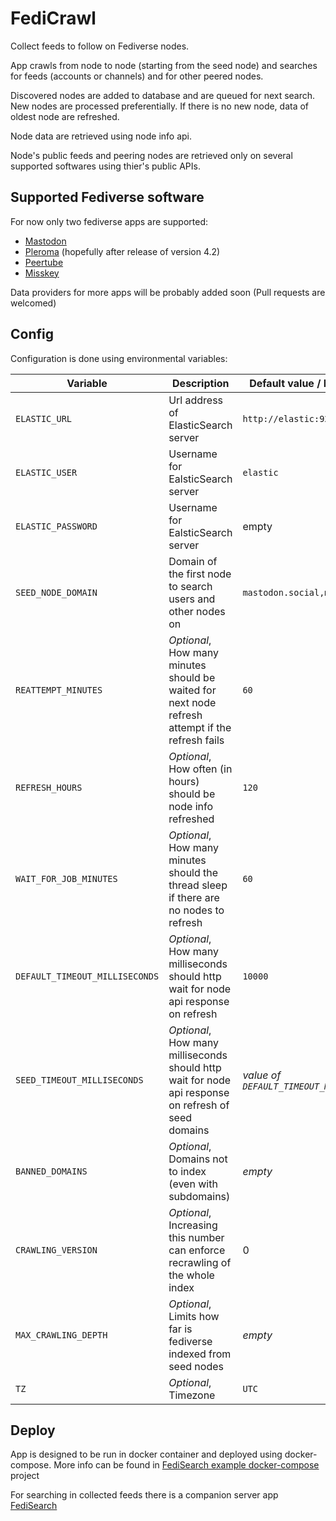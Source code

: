 # FediCrawl

Collect feeds to follow on Fediverse nodes.

App crawls from node to node (starting from the seed node) and searches for feeds (accounts or channels) and for other peered nodes.

Discovered nodes are added to database and are queued for next search.
New nodes are processed preferentially. If there is no new node, data of oldest node are refreshed.

Node data are retrieved using node info api.

Node's public feeds and peering nodes are retrieved only on several supported softwares using thier's public APIs.

## Supported Fediverse software
For now only two fediverse apps are supported:
* [Mastodon](https://joinmastodon.org/)
* [Pleroma](https://pleroma.social/#featured-instances) (hopefully after release of version 4.2)
* [Peertube](https://joinpeertube.org/)
* [Misskey](https://join.misskey.page/)

Data providers for more apps will be probably added soon (Pull requests are welcomed)

## Config

Configuration is done using environmental variables:

| Variable                       | Description                                                                                         | Default value / Example value             |
|--------------------------------|-----------------------------------------------------------------------------------------------------|-------------------------------------------|
 | `ELASTIC_URL`                  | Url address of ElasticSearch server                                                                 | `http://elastic:9200`                     |
| `ELASTIC_USER`                 | Username for EalsticSearch server                                                                   | `elastic`                                 |
| `ELASTIC_PASSWORD`             | Username for EalsticSearch server                                                                   | empty                                     |
| `SEED_NODE_DOMAIN`             | Domain of the first node to search users and other nodes on                                         | `mastodon.social,mastodon.online`         |
| `REATTEMPT_MINUTES`            | _Optional_, How many minutes should be waited for next node refresh attempt if the refresh fails    | `60 `                                     | 
| `REFRESH_HOURS`                | _Optional_, How often (in hours) should be node info refreshed                                      | `120`                                     |
| `WAIT_FOR_JOB_MINUTES`         | _Optional_, How many minutes should the thread sleep if there are no nodes to refresh               | `60`                                      |
| `DEFAULT_TIMEOUT_MILLISECONDS` | _Optional_, How many milliseconds should http wait for node api response on refresh                 | `10000`                                   |
| `SEED_TIMEOUT_MILLISECONDS`    | _Optional_, How many milliseconds should http wait for node api response on refresh of seed domains | _value of `DEFAULT_TIMEOUT_MILLISECONDS`_ |
| `BANNED_DOMAINS`               | _Optional_, Domains not to index (even with subdomains)                                             | _empty_                                   |
| `CRAWLING_VERSION`             | _Optional_, Increasing this number can enforce recrawling of the whole index                        | 0                                         |
| `MAX_CRAWLING_DEPTH`           | _Optional_, Limits how far is fediverse indexed from seed nodes                                     | _empty_                                   |
| `TZ`                           | _Optional_, Timezone                                                                                | `UTC`                                     |
## Deploy
App is designed to be run in docker container and deployed using docker-compose. 
More info can be found in [FediSearch example docker-compose](https://github.com/Stopka/fedisearch-compose) project

For searching in collected feeds there is a companion server app [FediSearch](https://github.com/Stopka/fedisearch)
